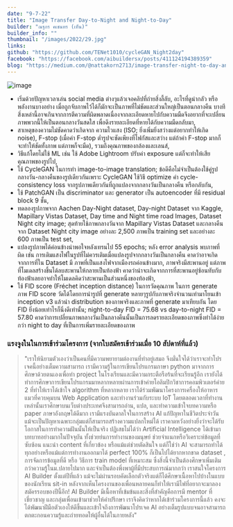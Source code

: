 ```yaml
---
date: "9-7-22"
title: "Image Transfer Day-to-Night and Night-to-Day"
builder: "ณฐกร คเชนทร (เท็น)"
builder_info: ""
thumbnail: "/images/2022/29.jpg"
links:
github: "https://github.com/TENet1010/cycleGAN_Night2day"
facebook: "https://facebook.com/aibuildersx/posts/411124194389359"
blog: "https://medium.com/@nattakorn2713/image-transfer-night-to-day-and-day-to-night-2086edc6b298"
---
```


![image](/images/2022/29.jpg)

- เริ่มด้วยปัญหาเวลาเล่น social media ต่างๆแล้วเจอคลิปที่ถ่ายสิ่งลี้ลับ, อะไรที่ดูน่ากลัว หรือพลังงานบางอย่าง เมื่อถูกจับภาพไว้ได้ก็มักจะเป็นภาพที่ไม่ชัดและส่วนใหญ่เป็นตอนกลางคืน บางทีสิ่งเหล่านี้อาจเกินจากการตีความที่ผิดพลาดเนื่องจากละเอียดหายไปกับความมืดจึงอยากที่จะเปลี่ยนภาพพวกนี้ให้เป็นตอนกลางวันสดใส เพื่อดึงรายละเอียดที่หายได้กับความมืดกลับมา,
- สาเหตุของความไม่ชัดคาดว่าเกิดจาก ความไวแสง (ISO; ยิ่งเพิ่มยิ่งสว่างแต่อยากทำให้เกิด noise), F-stop (เมื่อค่า F-stop ต่ำรูปจะชัดเพียงที่โฟกัสและสว่าง แต่ถ้าค่า F-stop มากก็จะทำให้ชัดทั้งภาพ แต่ภาพก็จะมืด), รวมถึงคุณภาพของกล้องและเลนส์,
- วิธีแก้โดยไม่ใช้ ML เช่น ใช้ Adobe Lightroom ปรับค่า exposure แต่ก็จะทำให้เสียคุณภาพของรูปไป,
- ใช้ CycleGAN ในการทำ image-to-image translation; ข้อดีคือไม่จำเป็นต้องใช้คู่รูปกลางวัน-กลางคืนของรูปเดียวกันเพราะ CycleGAN ใช้วิธี optimize ค่า cycle-consistency loss จากรูปภาพเดียวกันที่ถูกแปลงจากกลางวันเป็นกลางคืน หรือกลับกัน,
- ใช้ PatchGAN เป็น discriminator และ generator เป็น autoencoder ที่มี residual block 9 ชั้น,
- ทดลองรูปภาพจาก Aachen Day-Night dataset, Day-night Dataset จาก Kaggle, Mapillary Vistas Dataset, Day time and Night time road Images, Dataset Night city image; สุดท้ายใช้ภาพกลางวันจาก Mapillary Vistas Dataset และกลางคืนจาก Dataset Night city image อย่างละ 2,500 ภาพเป็น training set และอย่างละ 600 ภาพเป็น test set,
- แปลงรูปภาพได้ค่อนข้างน่าพอใจหลังเทรนไป 55 epochs; หลัง error analysis พบภาพที่ผิด เช่น การเติมแสงไฟในรูปที่ไม่ควรเติมเมื่อแปลงรูปจากกลางวันเป็นกลางคืน คาดว่าอาจเกิดจากการที่ใน Dataset มี ภาพที่เป็นแสงไฟจากเมืองรถค่อนข้างมาก, ภาพจริงมีสะพานอยู่ แต่ภาพที่โมเดลสร้างขึ้นได้ลบสะพานให้กลายเป็นท้องฟ้า คาดว่าน่าจะเกิดจากการที่สะพานอยู่ซ้อนทับกับท้องฟ้าเลยอาจทำให้โมเดลคิดว่าสะพานเป็นส่วนหนึ่งของท้องฟ้า,
- ใช้ FID score (Fréchet inception distance) ในการวัดคุณภาพ ในการ generate ภาพ FID score วัดได้โดยการนำรูปที่ generate หลายๆรูปกับภาพจริงจำนวนเท่ามาโยนเข้า inception v3 แล้วนำ distribution ของภาพจริงและภาพที่ generate มาเทียบกัน โดย FID ยิ่งน้อยเท่าไรก็นิ่งดีเท่านั้น; night-to-day FID = 75.68 vs day-to-night FID = 57.80 คาดว่าการเปลี่ยนภาพกลางวันเป็นกลางคืนนั้นเป็นการลดรายละเอียดของภาพซึ่งทำได้ง่ายกว่า night to day ที่เป็นการเพิ่มรายละเอียดของภาพ

### แรงจูงในในการเข้าร่วมโครงการ (จากใบสมัครเข้าร่วมเมื่อ 10 สัปดาห์ที่แล้ว)

> "เราให้นิยามตัวเองว่าเป็นคนที่มีความพยายามต่องานที่ทำอยู่เสมอ จึงมั่นใจได้ว่าเราจะทำโปรเจคนี้อย่างเต็มความสามารถ เรามีความรู้ในการเขียนโปรแกรมภาษา python มาจากการศึกษาด้วยตนเองเพื่อทำ project ในโรงเรียนและมีความกระตือรือร้นที่จะเรียนรู้อีก เรายังได้ทำการศึกษาการเขียนโปรแกรมมาหลากหลายผ่านการเข้าค่ายโอลิมปิกวิชาการคอมพิวเตอร์ค่าย 2 ที่ทำให้เราได้เข้าใจ algorithm ที่หลากหลาย เราได้ร่วมพัฒนาโครงการเครื่องให้อาหารแมวที่ควบคุมบน Web Application และทำงานร่วมกับระบบ IoT โดยตลอดเวลาที่ทำงานเหล่านั้นเราศึกษาบนเว็บต่างประเทศจึงสามารถอ่าน, แปล, และทำความเข้าใจบทความหรือ paper ภาษาอังกฤษได้ดีมาก เรามีแรงบันดาลใจในการสร้าง AI แก้ปัญหาในชีวิตประจำวัน แม้จะเป็นปัญหาเฉพาะกลุ่มแต่ก็สามารถสร้างความแปลกใหม่ได้ เราคาดหวังอย่างยิ่งว่าจะได้รับโอกาสในการทำความฝันนั้นให้เป็นจริง  ปฏิเสธไม่ได้ว่า Artificial Intelligence ได้เข้ามาบทบาทอย่างมากในปัจจุบัน ทั้งช่วยย่นการทำงานของมนุษย์ ช่วยจำแนกหรือวิเคราะห์ข้อมูลที่ซับซ้อน แนะนำ content ที่เกี่ยวข้อง หรือแม้แต่ช่วยตัดสินใจ แต่ก็ใช่ว่า AI จะสามารถทำได้ทุกอย่างหรือแม้แต่การทำงานออกมาได้ perfect 100% ก็เป็นไปได้ยากหากขาด dataset , การจัดการข้อมูลที่ดี หรือ วิธีการ train model ที่เหมาะสม ซึ่งสิ่งนี้จำเป็นต้องศึกษาเพิ่มเติมกว่าความรู้ในม.ปลายไปมาก และจำเป็นต้องพึ่งพาผู้ที่มีประสบการณ์มากกว่า  เราสนใจโครงการ AI Builder ตั้งแต่ปีที่แล้ว แม้จะไม่ผ่านรอบคัดเลือกตัวจริงแต่ก็ได้ศึกษาเนื้อหาไปบ้างในแบบของนักเรียน sit-in หลังจากเห็นโครงงานของเพื่อนหลายคนก็ทำให้เรามีไฟที่อยากจะมาลองสมัครรอบของปีนี้อีก! AI Builder มีเนื้อหาที่เข้มข้นและสิ่งที่สำคัญคือการมี mentor ที่เชี่ยวชาญ และกลุ่มเพื่อนเข้ามาช่วยให้คำปรึกษา เราจึงคิดว่าหากได้เข้าร่วมโครงการนี้แล้ว คงจะได้พัฒนาฝีมือตัวเองให้ดีขึ้นและเข้าใจถึงการพัฒนาโปรเจค AI อย่างเต็มรูปแบบจนอาจสามารถตกตะกอนความรู้และถ่ายทอดให้ผู้อื่นได้ในภายหลัง"